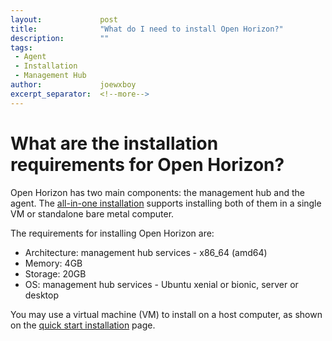 ```yaml
---
layout:             post
title:              "What do I need to install Open Horizon?"
description:        ""
tags:               
 - Agent
 - Installation
 - Management Hub
author:             joewxboy
excerpt_separator:  <!--more-->
---
```


# What are the installation requirements for Open Horizon?

Open Horizon has two main components: the management hub and the agent. The [all-in-one installation](https://github.com/open-horizon/devops/tree/master/mgmt-hub) supports installing both of them in a single VM or standalone bare metal computer.

<!--more-->

The requirements for installing Open Horizon are:

* Architecture: management hub services - x86_64 (amd64)
* Memory: 4GB
* Storage: 20GB
* OS: management hub services - Ubuntu xenial or bionic, server or desktop

You may use a virtual machine (VM) to install on a host computer, as shown on the [quick start installation](https://open-horizon.github.io/common-requests/install.html) page.